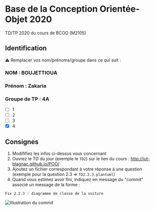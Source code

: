 # Base de la Conception Orientée-Objet 2020
TD/TP 2020 du cours de BCOO  (M2105)

## Identification
:warning: Remplacer vos nom/prénoms/groupe dans ce qui suit :

### NOM : BOUJETTIOUA
### Prénom : Zakaria
### Groupe de TP : 4A
- [ ] 1
- [ ] 2
- [ ] 3
- [x] 4

## Consignes

1. Modififiez les infos ci-dessus vous concernant
2. Ouvrez le TD du jour (exemple le `TD2`) sur le lien du cours : http://iut-blagnac.github.io/POO/
3. Ajoutez un fichier correspondant à votre réponse à une question (exemple pour la question 2.3 => `TD2.2.3.plantuml`)
4. Quand vous estimez avoir fini, indiquez en message du "commit" associé un message de la forme :
```
Fix 2.2.3 : diagramme de classe de la voiture
```

![Illustration du commit](commit.png)
